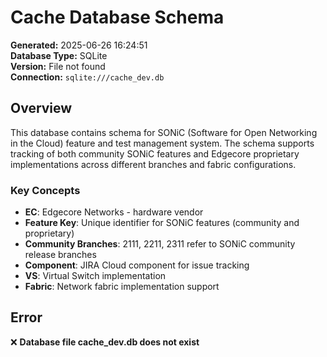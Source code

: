 # Cache Database Schema

**Generated:** 2025-06-26 16:24:51  
**Database Type:** SQLite  
**Version:** File not found  
**Connection:** `sqlite:///cache_dev.db`

## Overview

This database contains schema for SONiC (Software for Open Networking in the Cloud) feature and test management system. The schema supports tracking of both community SONiC features and Edgecore proprietary implementations across different branches and fabric configurations.

### Key Concepts

- **EC**: Edgecore Networks - hardware vendor
- **Feature Key**: Unique identifier for SONiC features (community and proprietary)
- **Community Branches**: 2111, 2211, 2311 refer to SONiC community release branches
- **Component**: JIRA Cloud component for issue tracking
- **VS**: Virtual Switch implementation
- **Fabric**: Network fabric implementation support

## Error

❌ **Database file cache_dev.db does not exist**

